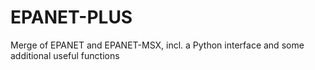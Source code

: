 # EPANET-PLUS
Merge of EPANET and EPANET-MSX, incl. a Python interface and some additional useful functions
